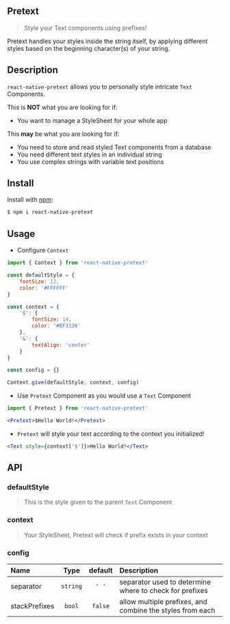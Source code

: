 ## Pretext

> Style your Text components using prefixes!

Pretext handles your styles inside the string itself, by applying different styles based on the beginning character(s) of your string. 

## Description

`react-native-pretext` allows you to personally style intricate `Text` Components.

This is **NOT** what you are looking for if:
- You want to manage a StyleSheet for your whole app

This **may** be what you are looking for if:
- You need to store and read styled Text components from a database
- You need different text styles in an individual string
- You use complex strings with variable text positions

## Install

Install with [npm](https://www.npmjs.com/package/react-native-pretext):

```sh
$ npm i react-native-pretext
```

## Usage

- Configure `Context`

```jsx
import { Context } from 'react-native-pretext'

const defaultStyle = {
    fontSize: 12,
    color: '#FFFFFF'
}

const context = {
    '$': {
        fontSize: 14,
        color: '#BF3138'
    },
    '&': {
        textAlign: 'center'
    }
}

const config = {}

Context.give(defaultStyle, context, config)
```

- Use `Pretext` Component as you would use a `Text` Component

```jsx
import { Pretext } from 'react-native-pretext'

<Pretext>$Hello World!</Pretext>
```

- `Pretext` will style your text according to the context you initialized!

```jsx
<Text style={context['$']}>Hello World!</Text>
```

## API

### defaultStyle

> This is the style given to the parent `Text` Component

### context

> Your StyleSheet, Pretext will check if prefix exists in your context

### config

| Name  | Type     | default | Description |
| :---- | :------: | :------: | :--- |
| separator | `string`   | `' '` | separator used to determine where to check for prefixes |
| stackPrefixes | `bool`   | `false` | allow multiple prefixes, and combine the styles from each |
